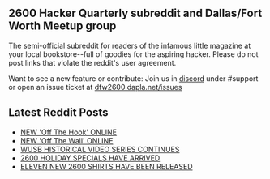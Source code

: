 ## 2600 Hacker Quarterly subreddit and Dallas/Fort Worth Meetup group
The semi-official subreddit for readers of the infamous little magazine at your local bookstore--full of goodies for the aspiring hacker. Please do not post links that violate the reddit's user agreement.

Want to see a new feature or contribute: 
Join us in [discord](https://dfw2600.dapla.net/chat) under #support or open an issue ticket at [dfw2600.dapla.net/issues](https://dfw2600.dapla.net/issues)

## Latest Reddit Posts
<!-- BLOG-POST-LIST:START -->
- [NEW 'Off The Hook' ONLINE](https://2600.com/hook/11-01-2023)
- [NEW 'Off The Wall' ONLINE](https://2600.com/wall/10-01-2023)
- [WUSB HISTORICAL VIDEO SERIES CONTINUES](https://2600.com/content/wusb-historical-video-series-continues)
- [2600 HOLIDAY SPECIALS HAVE ARRIVED](https://2600.com/content/2600-holiday-specials-have-arrived)
- [ELEVEN NEW 2600 SHIRTS HAVE BEEN RELEASED](https://2600.com/content/eleven-new-2600-shirts-have-been-released)
<!-- BLOG-POST-LIST:END -->
